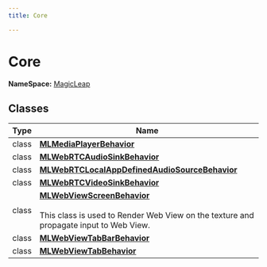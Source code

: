 ```yaml
---
title: Core

---
```


# Core



**NameSpace:** 
[MagicLeap](/versioned_docs/version-22-Feb-2023/unity-api/api/MagicLeap/MagicLeap.md) 



## Classes

| Type               | Name           |
| -------------- | -------------- |
| class | **[MLMediaPlayerBehavior](/versioned_docs/version-22-Feb-2023/unity-api/api/MagicLeap.Core/MagicLeap.Core.MLMediaPlayerBehavior.md)**  |
| class | **[MLWebRTCAudioSinkBehavior](/versioned_docs/version-22-Feb-2023/unity-api/api/MagicLeap.Core/MagicLeap.Core.MLWebRTCAudioSinkBehavior.md)**  |
| class | **[MLWebRTCLocalAppDefinedAudioSourceBehavior](/versioned_docs/version-22-Feb-2023/unity-api/api/MagicLeap.Core/MagicLeap.Core.MLWebRTCLocalAppDefinedAudioSourceBehavior.md)**  |
| class | **[MLWebRTCVideoSinkBehavior](/versioned_docs/version-22-Feb-2023/unity-api/api/MagicLeap.Core/MagicLeap.Core.MLWebRTCVideoSinkBehavior.md)**  |
| class | **[MLWebViewScreenBehavior](/versioned_docs/version-22-Feb-2023/unity-api/api/MagicLeap.Core/MagicLeap.Core.MLWebViewScreenBehavior.md)** <br></br>This class is used to Render Web View on the texture and propagate input to Web View.  |
| class | **[MLWebViewTabBarBehavior](/versioned_docs/version-22-Feb-2023/unity-api/api/MagicLeap.Core/MagicLeap.Core.MLWebViewTabBarBehavior.md)**  |
| class | **[MLWebViewTabBehavior](/versioned_docs/version-22-Feb-2023/unity-api/api/MagicLeap.Core/MagicLeap.Core.MLWebViewTabBehavior.md)**  |








